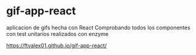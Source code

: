 # gif-app-react
aplicacion de gifs hecha con React
Comprobando todos los componentes con test unitarios realizados con enzyme

https://ftvalex01.github.io/gif-app-react/
